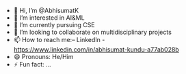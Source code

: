 - 👋 Hi, I’m @AbhisumatK
- 👀 I’m interested in AI&ML 
- 🌱 I’m currently pursuing CSE
- 💞️ I’m looking to collaborate on multidisciplinary projects
- 📫 How to reach me:– LinkedIn - https://www.linkedin.com/in/abhisumat-kundu-a77ab028b
- 😄 Pronouns: He/Him
- ⚡ Fun fact: ...

<!---
AbhisumatK/AbhisumatK is a ✨ special ✨ repository because its `README.md` (this file) appears on your GitHub profile.
You can click the Preview link to take a look at your changes.
--->
